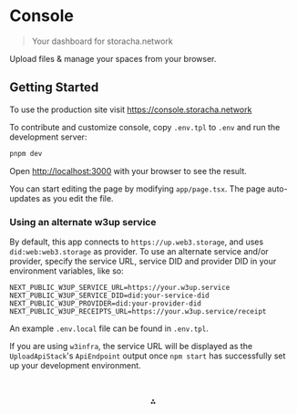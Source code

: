 # Console

> Your dashboard for storacha.network

Upload files & manage your spaces from your browser.

## Getting Started

To use the production site visit https://console.storacha.network

To contribute and customize console, copy `.env.tpl` to `.env` and run the development server:

```bash
pnpm dev
```

Open [http://localhost:3000](http://localhost:3000) with your browser to see the result.

You can start editing the page by modifying `app/page.tsx`. The page auto-updates as you edit the file.

### Using an alternate w3up service

By default, this app connects to `https://up.web3.storage`, and uses `did:web:web3.storage` as provider. To use an alternate service and/or provider, specify the service URL, service DID and provider DID in your environment variables, like so:

```
NEXT_PUBLIC_W3UP_SERVICE_URL=https://your.w3up.service
NEXT_PUBLIC_W3UP_SERVICE_DID=did:your-service-did
NEXT_PUBLIC_W3UP_PROVIDER=did:your-provider-did
NEXT_PUBLIC_W3UP_RECEIPTS_URL=https://your.w3up.service/receipt
```

An example `.env.local` file can be found in `.env.tpl`.

If you are using `w3infra`, the service URL will be displayed as the `UploadApiStack`'s `ApiEndpoint` output once `npm start` has successfully set up your development environment.

<p style="text-align:center;padding-top:2rem">⁂</p>
